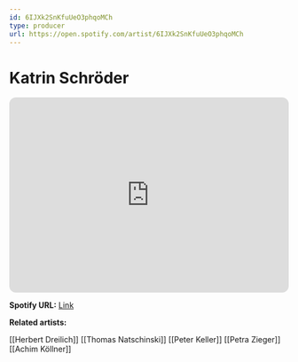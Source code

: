 ```yaml
---
id: 6IJXk2SnKfuUeO3phqoMCh
type: producer
url: https://open.spotify.com/artist/6IJXk2SnKfuUeO3phqoMCh
---
```

# Katrin Schröder

<iframe style="border-radius:12px" src="https://open.spotify.com/embed/artist/6IJXk2SnKfuUeO3phqoMCh" width="100%" height="352" frameBorder="0" allowfullscreen="" allow="autoplay; clipboard-write; encrypted-media; fullscreen; picture-in-picture" loading="lazy"></iframe>

**Spotify URL:** [Link](https://open.spotify.com/artist/6IJXk2SnKfuUeO3phqoMCh)

**Related artists:**

[[Herbert Dreilich]]
[[Thomas Natschinski]]
[[Peter Keller]]
[[Petra Zieger]]
[[Achim Köllner]]
